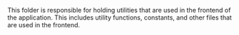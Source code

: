 This folder is responsible for holding utilities that are used in the frontend of the application. This includes utility functions, constants, and other files that are used in the frontend.
